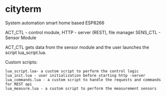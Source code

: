 # cityterm
System automation smart home based ESP8266

ACT_CTL - control module, HTTP - server (REST), file manager
SENS_CTL - Sensor Module

ACT_CTL gets data from the sensor module and the user launches the script lua_script.lua.

Custom scripts:

  	lua_script.lua- a custom script to perform the control logic
	lua_init.lua - user initialization before starting http -server
	lua_сommands.lua - a custom script to handle the requests and commands for REST api
	lua_measure.lua - a custom script to perform the measurement sensors
